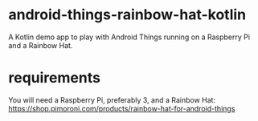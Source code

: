 # android-things-rainbow-hat-kotlin
A Kotlin demo app to play with Android Things running on a Raspberry Pi and a Rainbow Hat.

# requirements
You will need a Raspberry Pi, preferably 3, and a Rainbow Hat:
https://shop.pimoroni.com/products/rainbow-hat-for-android-things
